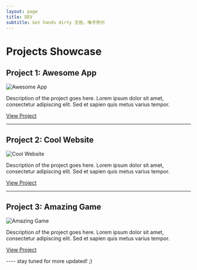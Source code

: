 ```yaml
---
layout: page
title: DEV
subtitle: Get hands dirty 无他，唯手熟尔
---
```


# Projects Showcase

## Project 1: Awesome App

![Awesome App](https://example.com/awesome_app.png)

Description of the project goes here. Lorem ipsum dolor sit amet, consectetur adipiscing elit. Sed et sapien quis metus varius tempor.

[View Project](https://example.com/awesome_app)

---

## Project 2: Cool Website

![Cool Website](https://example.com/cool_website.png)

Description of the project goes here. Lorem ipsum dolor sit amet, consectetur adipiscing elit. Sed et sapien quis metus varius tempor.

[View Project](https://example.com/cool_website)

---

## Project 3: Amazing Game

![Amazing Game](https://example.com/amazing_game.png)

Description of the project goes here. Lorem ipsum dolor sit amet, consectetur adipiscing elit. Sed et sapien quis metus varius tempor.

[View Project](https://example.com/amazing_game)

---- stay tuned for more updated! ;)
